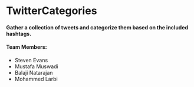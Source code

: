 # TwitterCategories
#### Gather a collection of tweets and categorize them based on the included hashtags.
#### Team Members:
  * Steven Evans
  * Mustafa Muswadi
  * Balaji Natarajan 
  * Mohammed Larbi
